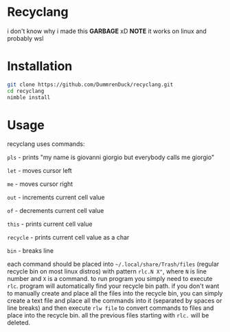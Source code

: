 # Recyclang
i don't know why i made this **GARBAGE** xD
**NOTE** it works on linux and probably wsl

# Installation
```bash
git clone https://github.com/DummrenDuck/recyclang.git
cd recyclang
nimble install
```

# Usage
recyclang uses commands:

`pls` - prints "my name is giovanni giorgio but everybody calls me giorgio"

`let` - moves cursor left

`me` - moves cursor right

`out` - increments current cell value

`of` - decrements current cell value

`this` - prints current cell value

`recycle` - prints current cell value as a char

`bin` - breaks line

each command should be placed into `~/.local/share/Trash/files` (regular recycle bin on most linux distros) with pattern `rlc.N X"`, where `N` is line number and `X` is a command. to run program you simply need to execute `rlc`. program will automatically find your recycle bin path.
if you don't want to manually create and place all the files into the recycle bin, you can simply create a text file and place all the commands into it (separated by spaces or line breaks) and then execute `rlw file` to convert commands to files and place into the recycle bin. all the previous files starting with `rlc.` will be deleted.

